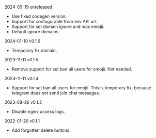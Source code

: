 2024-09-19 unreleased
  - Use fixed codegen version.
  - Support for confugurable from env API url.
  - Support for set domain ignore and max emojii.
  - Default ignore domains.

2024-01-10 v0.1.6
  - Temporary fix domain.

2023-11-11 v0.1.5
  - Remove support for set ban all users for emojii. Not needed.

2023-11-11 v0.1.4
  - Support for set ban all users for emojii. This is temporary fix, because telegram does not send join chat messages.

2023-08-26 v0.1.2
  - Disable nginx access logs.

2022-01-20 v0.1.1
  - Add forgotten delete buttons.
